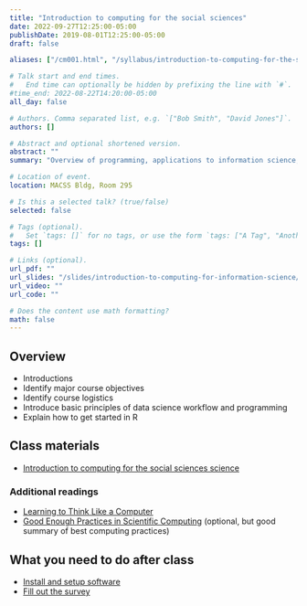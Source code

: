 ```yaml
---
title: "Introduction to computing for the social sciences"
date: 2022-09-27T12:25:00-05:00
publishDate: 2019-08-01T12:25:00-05:00
draft: false

aliases: ["/cm001.html", "/syllabus/introduction-to-computing-for-the-social-sciences/"]

# Talk start and end times.
#   End time can optionally be hidden by prefixing the line with `#`.
#time_end: 2022-08-22T14:20:00-05:00
all_day: false

# Authors. Comma separated list, e.g. `["Bob Smith", "David Jones"]`.
authors: []

# Abstract and optional shortened version.
abstract: ""
summary: "Overview of programming, applications to information science, reproducible research, and course logistics."

# Location of event.
location: MACSS Bldg, Room 295

# Is this a selected talk? (true/false)
selected: false

# Tags (optional).
#   Set `tags: []` for no tags, or use the form `tags: ["A Tag", "Another Tag"]` for one or more tags.
tags: []

# Links (optional).
url_pdf: ""
url_slides: "/slides/introduction-to-computing-for-information-science/"
url_video: ""
url_code: ""

# Does the content use math formatting?
math: false
---
```




## Overview

* Introductions
* Identify major course objectives
* Identify course logistics
* Introduce basic principles of data science workflow and programming
* Explain how to get started in R

## Class materials

* [Introduction to computing for the social sciences science](/notes/intro-to-course/)

### Additional readings

* [Learning to Think Like a Computer](https://www.nytimes.com/2017/04/04/education/edlife/teaching-students-computer-code.html?_r=0)
* [Good Enough Practices in Scientific Computing](http://journals.plos.org/ploscompbiol/article?id=10.1371/journal.pcbi.1005510) (optional, but good summary of best computing practices)

## What you need to do after class

* [Install and setup software](/setup/)
* [Fill out the survey](https://forms.gle/J8axkKpKZGxYyxYZA)

